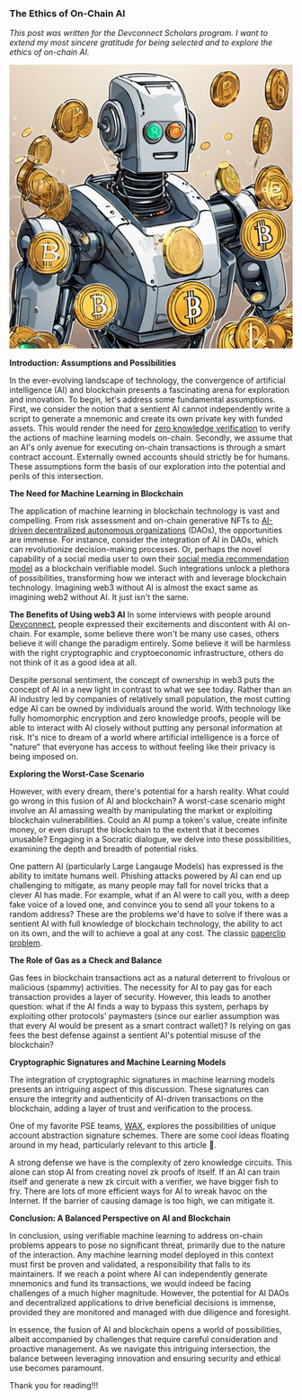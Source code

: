 
### The Ethics of On-Chain AI

*This post was written for the Devconnect Scholars program. I want to extend my most sincere gratitude for being selected and to explore the ethics of on-chain AI.*

![alt text](media/ethicsphoto.png)

**Introduction: Assumptions and Possibilities**

In the ever-evolving landscape of technology, the convergence of artificial intelligence (AI) and blockchain presents a fascinating arena for exploration and innovation. To begin, let's address some fundamental assumptions. First, we consider the notion that a sentient AI cannot independently write a script to generate a mnemonic and create its own private key with funded assets. This would render the need for [zero knowledge verification](https://worldcoin.org/blog/engineering/intro-to-zkml) to verify the actions of machine learning models on-chain. Secondly, we assume that an AI's only avenue for executing on-chain transactions is through a smart contract account. Externally owned accounts should strictly be for humans. These assumptions form the basis of our exploration into the potential and perils of this intersection.

**The Need for Machine Learning in Blockchain**

The application of machine learning in blockchain technology is vast and compelling. From risk assessment and on-chain generative NFTs to [AI-driven decentralized autonomous organizations](https://medium.com/@trentmc0/ai-daos-and-three-paths-to-get-there-cfa0a4cc37b8) (DAOs), the opportunities are immense. For instance, consider the integration of AI in DAOs, which can revolutionize decision-making processes. Or, perhaps the novel capability of a social media user to own their [social media recommendation model](https://medium.com/@danieldkang/empowering-users-to-verify-twitters-algorithmic-integrity-with-zkml-65e56d0e9dd9) as a blockchain verifiable model. Such integrations unlock a plethora of possibilities, transforming how we interact with and leverage blockchain technology. Imagining web3 without AI is almost the exact same as imagining web2 without AI. It just isn't the same.

**The Benefits of Using web3 AI**
In some interviews with people around [Devconnect](https://devconnect.org/), people expressed their excitements and discontent with AI on-chain. For example, some believe there won't be many use cases, others believe it will change the paradigm entirely. Some believe it will be harmless with the right cryptographic and cryptoeconomic infrastructure, others do not think of it as a good idea at all. 

Despite personal sentiment, the concept of ownership in web3 puts the concept of AI in a new light in contrast to what we see today. Rather than an AI industry led by companies of relatively small population, the most cutting edge AI can be owned by individuals around the world. With technology like fully homomorphic encryption and zero knowledge proofs, people will be able to interact with AI closely without putting any personal information at risk. It's nice to dream of a world where artificial intelligence is a force of "nature" that everyone has access to without feeling like their privacy is being imposed on. 

**Exploring the Worst-Case Scenario**

However, with every dream, there's potential for a harsh reality. What could go wrong in this fusion of AI and blockchain? A worst-case scenario might involve an AI amassing wealth by manipulating the market or exploiting blockchain vulnerabilities. Could an AI pump a token's value, create infinite money, or even disrupt the blockchain to the extent that it becomes unusable? Engaging in a Socratic dialogue, we delve into these possibilities, examining the depth and breadth of potential risks.

One pattern AI (particularly Large Langauge Models) has expressed is the ability to imitate humans well. Phishing attacks powered by AI can end up challenging to mitigate, as many people may fall for novel tricks that a clever AI has made. For example, what if an AI were to call you, with a deep fake voice of a loved one, and convince you to send all your tokens to a random address? These are the problems we'd have to solve if there was a sentient AI with full knowledge of blockchain technology, the ability to act on its own, and the will to achieve a goal at any cost. The classic [paperclip problem](https://cepr.org/voxeu/columns/ai-and-paperclip-problem). 

**The Role of Gas as a Check and Balance**

Gas fees in blockchain transactions act as a natural deterrent to frivolous or malicious (spammy) activities. The necessity for AI to pay gas for each transaction provides a layer of security. However, this leads to another question: what if the AI finds a way to bypass this system, perhaps by exploiting other protocols' paymasters (since our earlier assumption was that every AI would be present as a smart contract wallet)? Is relying on gas fees the best defense against a sentient AI's potential misuse of the blockchain?

**Cryptographic Signatures and Machine Learning Models**

The integration of cryptographic signatures in machine learning models presents an intriguing aspect of this discussion. These signatures can ensure the integrity and authenticity of AI-driven transactions on the blockchain, adding a layer of trust and verification to the process.

One of my favorite PSE teams, [WAX](https://pse.dev/projects/wax), explores the possibilities of unique account abstraction signature schemes. There are some cool ideas floating around in my head, particularly relevant to this article 👀.

A strong defense we have is the complexity of zero knowledge circuits. This alone can stop AI from creating novel zk proofs of itself. If an AI can train itself and generate a new zk circuit with a verifier, we have bigger fish to fry. There are lots of more efficient ways for AI to wreak havoc on the Internet. If the barrier of causing damage is too high, we can mitigate it. 

**Conclusion: A Balanced Perspective on AI and Blockchain**

In conclusion, using verifiable machine learning to address on-chain problems appears to pose no significant threat, primarily due to the nature of the interaction. Any machine learning model deployed in this context must first be proven and validated, a responsibility that falls to its maintainers. If we reach a point where AI can independently generate mnemonics and fund its transactions, we would indeed be facing challenges of a much higher magnitude. However, the potential for AI DAOs and decentralized applications to drive beneficial decisions is immense, provided they are monitored and managed with due diligence and foresight.

In essence, the fusion of AI and blockchain opens a world of possibilities, albeit accompanied by challenges that require careful consideration and proactive management. As we navigate this intriguing intersection, the balance between leveraging innovation and ensuring security and ethical use becomes paramount.

Thank you for reading!!!